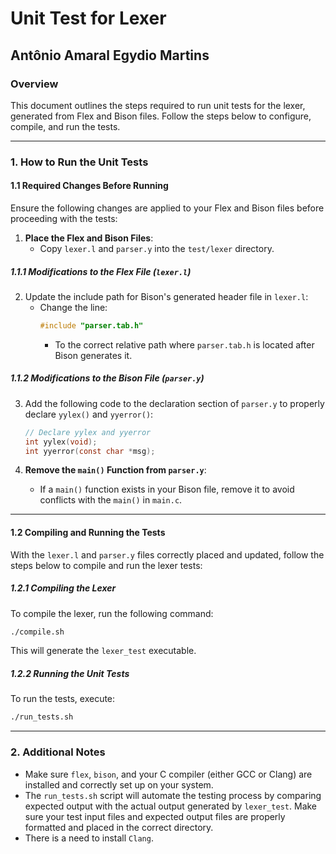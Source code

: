 # Unit Test for Lexer
## Antônio Amaral Egydio Martins

### Overview
This document outlines the steps required to run unit tests for the lexer, generated from Flex and Bison files. Follow the steps below to configure, compile, and run the tests.

---

### 1. How to Run the Unit Tests

#### 1.1 Required Changes Before Running

Ensure the following changes are applied to your Flex and Bison files before proceeding with the tests:

1. **Place the Flex and Bison Files**:
   - Copy `lexer.l` and `parser.y` into the `test/lexer` directory.
   
##### 1.1.1 Modifications to the Flex File (`lexer.l`)

2. Update the include path for Bison's generated header file in `lexer.l`:
   - Change the line:
     ```c
     #include "parser.tab.h"
     ```
     - To the correct relative path where `parser.tab.h` is located after Bison generates it.

##### 1.1.2 Modifications to the Bison File (`parser.y`)

3. Add the following code to the declaration section of `parser.y` to properly declare `yylex()` and `yyerror()`:
   ```c
   // Declare yylex and yyerror
   int yylex(void);
   int yyerror(const char *msg);
   ```

4. **Remove the `main()` Function from `parser.y`**:
   - If a `main()` function exists in your Bison file, remove it to avoid conflicts with the `main()` in `main.c`.

---

#### 1.2 Compiling and Running the Tests

With the `lexer.l` and `parser.y` files correctly placed and updated, follow the steps below to compile and run the lexer tests:

##### 1.2.1 Compiling the Lexer

To compile the lexer, run the following command:
```bash
./compile.sh
```
This will generate the `lexer_test` executable.

##### 1.2.2 Running the Unit Tests

To run the tests, execute:
```bash
./run_tests.sh
```

---

### 2. Additional Notes

- Make sure `flex`, `bison`, and your C compiler (either GCC or Clang) are installed and correctly set up on your system.
- The `run_tests.sh` script will automate the testing process by comparing expected output with the actual output generated by `lexer_test`. Make sure your test input files and expected output files are properly formatted and placed in the correct directory.
- There is a need to install `Clang`.